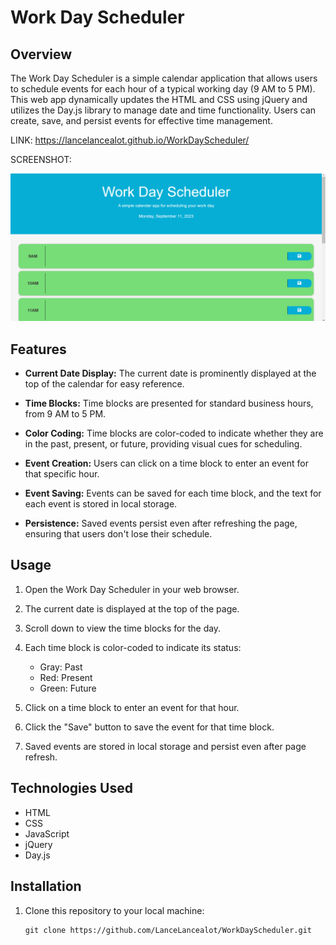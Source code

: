 # Work Day Scheduler

## Overview

The Work Day Scheduler is a simple calendar application that allows users to schedule events for each hour of a typical working day (9 AM to 5 PM). This web app dynamically updates the HTML and CSS using jQuery and utilizes the Day.js library to manage date and time functionality. Users can create, save, and persist events for effective time management.

LINK: https://lancelancealot.github.io/WorkDayScheduler/

SCREENSHOT:

![Alt text](<./assets/Screenshot (5).png>)


## Features

- **Current Date Display:** The current date is prominently displayed at the top of the calendar for easy reference.

- **Time Blocks:** Time blocks are presented for standard business hours, from 9 AM to 5 PM.

- **Color Coding:** Time blocks are color-coded to indicate whether they are in the past, present, or future, providing visual cues for scheduling.

- **Event Creation:** Users can click on a time block to enter an event for that specific hour.

- **Event Saving:** Events can be saved for each time block, and the text for each event is stored in local storage.

- **Persistence:** Saved events persist even after refreshing the page, ensuring that users don't lose their schedule.

## Usage

1. Open the Work Day Scheduler in your web browser.

2. The current date is displayed at the top of the page.

3. Scroll down to view the time blocks for the day.

4. Each time block is color-coded to indicate its status:
   - Gray: Past
   - Red: Present
   - Green: Future

5. Click on a time block to enter an event for that hour.

6. Click the "Save" button to save the event for that time block.

7. Saved events are stored in local storage and persist even after page refresh.

## Technologies Used

- HTML
- CSS
- JavaScript
- jQuery
- Day.js

## Installation

1. Clone this repository to your local machine:

   ```shell
   git clone https://github.com/LanceLancealot/WorkDayScheduler.git
